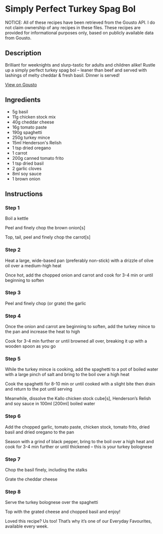 # Simply Perfect Turkey Spag Bol

NOTICE: All of these recipes have been retrieved from the Gousto API. I do not claim ownership of any recipes in these files. These recipes are provided for informational purposes only, based on publicly available data from Gousto.

## Description

Brilliant for weeknights and slurp-tastic for adults and children alike! Rustle up a simply perfect turkey spag bol – leaner than beef and served with lashings of melty cheddar & fresh basil. Dinner is served!

[View on Gousto](https://www.gousto.co.uk/recipes/cookbook/simply-perfect-turkey-spag-bol)

## Ingredients

- 5g basil
- 11g chicken stock mix
- 40g cheddar cheese
- 16g tomato paste
- 190g spaghetti
- 250g turkey mince
- 15ml Henderson's Relish
- 1 tsp dried oregano
- 1 carrot
- 200g canned tomato frito
- 1 tsp dried basil
- 2 garlic cloves
- 8ml soy sauce
- 1 brown onion

## Instructions


### Step 1

Boil a kettle

Peel and finely chop the brown onion<span class="text-danger">[s]</span>

Top, tail, peel and finely chop the carrot<span class="text-danger">[s]</span>


### Step 2

Heat a large, wide-based pan (preferably non-stick) with a drizzle of olive oil over a medium-high heat

Once hot, add the chopped onion and carrot and cook for 3-4 min or until beginning to soften


### Step 3

Peel and finely chop (or grate) the garlic


### Step 4

Once the onion and carrot are beginning to soften, add the turkey mince to the pan and increase the heat to high

Cook for 3-4 min further or until browned all over, breaking it up with a wooden spoon as you go


### Step 5

While the turkey mince is cooking, add the spaghetti to a pot of boiled water with a large pinch of salt and bring to the boil over a high heat

Cook the spaghetti for 8-10 min or until cooked with a slight bite then drain and return to the pot until serving

Meanwhile, dissolve the Kallo chicken stock cube<span class="text-danger">[s]</span>, Henderson’s Relish and soy sauce in 100ml <span class="text-danger">[200ml]</span> boiled water


### Step 6

Add the chopped garlic, tomato paste, chicken stock, tomato frito, dried basil and dried oregano to the pan

Season with a grind of black pepper, bring to the boil over a high heat and cook for 3-4 min further or until thickened – this is your turkey bolognese


### Step 7

Chop the basil finely, including the stalks

Grate the cheddar cheese

### Step 8

Serve the turkey bolognese over the spaghetti

Top with the grated cheese and chopped basil and enjoy!

<span class="text-danger">Loved this recipe? Us too! That’s why it’s one of our Everyday Favourites, available every week.</span>

